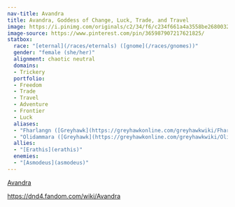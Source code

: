 ```yaml
---
nav-title: Avandra
title: Avandra, Goddess of Change, Luck, Trade, and Travel
image: https://i.pinimg.com/originals/c2/34/f6/c234f661a4a3558be2680032c8a1f741.png
image-source: https://www.pinterest.com/pin/365987907217621825/
statbox:
  race: "[eternal](/races/eternals) ([gnome](/races/gnomes))"
  gender: "female (she/her)"
  alignment: chaotic neutral
  domains:
  - Trickery
  portfolio:
  - Freedom
  - Trade
  - Travel
  - Adventure
  - Frontier
  - Luck
  aliases:
  - "Fharlangn ([Greyhawk](https://greyhawkonline.com/greyhawkwiki/Fharlanghn))"
  - "Olidammara ([Greyhawk](https://greyhawkonline.com/greyhawkwiki/Olidammara))"
  allies:
  - "[Erathis](erathis)"
  enemies:
  - "[Asmodeus](asmodeus)"
---
```


[Avandra](https://en.wikipedia.org/wiki/Avandra)

https://dnd4.fandom.com/wiki/Avandra

